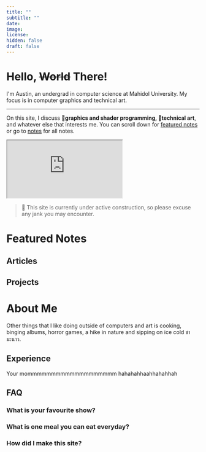 ```yaml
---
title: "" 
subtitle: ""
date: 
image: 
license: 
hidden: false
draft: false
---
```


# Hello, <s>World</s> There!

I'm Austin, an undergrad in computer science at Mahidol University. My focus is in computer graphics and technical art. 

---
On this site, I discuss 🐇**graphics and shader programming, 🎨technical art**, and whatever else that interests me. You can scroll down for [featured notes](#featured-notes) or go to [notes](notes) for all notes.

<div class="sm:mb-3">
<iframe title="ThreeJs" class=" overscroll-none w-full h-[250px] sm:h-[250px] md:h-[150px] lg:h-[300px]" importance="low" loading="lazy" sandbox="allow-scripts" src="https://austinmaddison.github.io/blog-3d-scenes/overview/teapot/index.html"></iframe>
</div>




> <span class="text-opacity-100 text-zinc-50">🔨</span> This site is currently under active construction, so please excuse any jank you may encounter. 

# Featured Notes
## Articles
## Projects





# About Me
Other things that I like doing outside of computers and art is cooking, binging albums, horror games, a hike in nature and sipping on ice cold <span class="font-sans-thai font-normal tracking-tight">ชามะนาว</span>. 

## Experience
Your mommmmmmmmmmmmmmmmmmm hahahahhaahhahahhah

## FAQ
### What is your favourite show?
### What is one meal you can eat everyday?
### How did I make this site?



